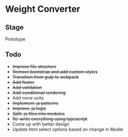 # Weight Converter

## Stage
Prototype

## Todo 
* ~~Improve file structure~~
* ~~Remove bootstrap and add custom styles~~
* ~~Transition from gulp to webpack~~
* ~~Add footer~~
* ~~Add validation~~
* ~~Add conditional rendering~~
* Add more units
* ~~Implement .js patterns~~
* ~~Improve .js logic~~
* ~~Split .js files into modules~~
* ~~Re-write everything using typescript~~
* Come up with better design
* Update html select options based on change in Model
